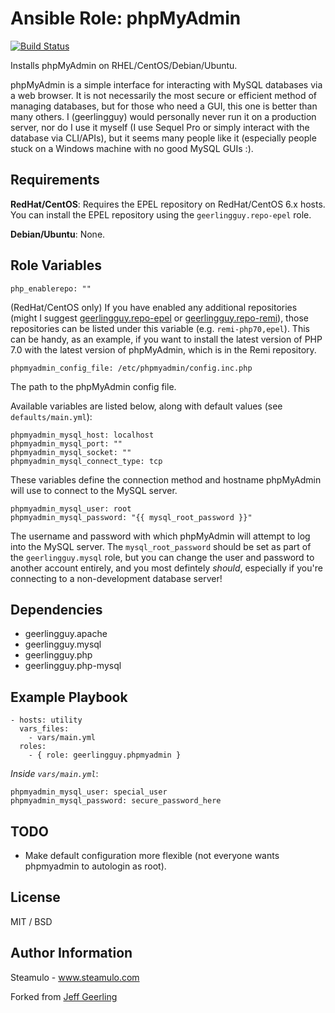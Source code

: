 # Ansible Role: phpMyAdmin

[![Build Status](https://travis-ci.org/geerlingguy/ansible-role-phpmyadmin.svg?branch=master)](https://travis-ci.org/geerlingguy/ansible-role-phpmyadmin)

Installs phpMyAdmin on RHEL/CentOS/Debian/Ubuntu.

phpMyAdmin is a simple interface for interacting with MySQL databases via a web browser. It is not necessarily the most secure or efficient method of managing databases, but for those who need a GUI, this one is better than many others. I (geerlingguy) would personally never run it on a production server, nor do I use it myself (I use Sequel Pro or simply interact with the database via CLI/APIs), but it seems many people like it (especially people stuck on a Windows machine with no good MySQL GUIs :).

## Requirements

**RedHat/CentOS**: Requires the EPEL repository on RedHat/CentOS 6.x hosts. You can install the EPEL repository using the `geerlingguy.repo-epel` role.

**Debian/Ubuntu**: None.

## Role Variables

    php_enablerepo: ""

(RedHat/CentOS only) If you have enabled any additional repositories (might I suggest [geerlingguy.repo-epel](https://github.com/geerlingguy/ansible-role-repo-epel) or [geerlingguy.repo-remi](https://github.com/geerlingguy/ansible-role-repo-remi)), those repositories can be listed under this variable (e.g. `remi-php70,epel`). This can be handy, as an example, if you want to install the latest version of PHP 7.0 with the latest version of phpMyAdmin, which is in the Remi repository.

    phpmyadmin_config_file: /etc/phpmyadmin/config.inc.php

The path to the phpMyAdmin config file.

Available variables are listed below, along with default values (see `defaults/main.yml`):

    phpmyadmin_mysql_host: localhost
    phpmyadmin_mysql_port: ""
    phpmyadmin_mysql_socket: ""
    phpmyadmin_mysql_connect_type: tcp

These variables define the connection method and hostname phpMyAdmin will use to connect to the MySQL server.

    phpmyadmin_mysql_user: root
    phpmyadmin_mysql_password: "{{ mysql_root_password }}"

The username and password with which phpMyAdmin will attempt to log into the MySQL server. The `mysql_root_password` should be set as part of the `geerlingguy.mysql` role, but you can change the user and password to another account entirely, and you most defintely *should*, especially if you're connecting to a non-development database server!

## Dependencies

  - geerlingguy.apache
  - geerlingguy.mysql
  - geerlingguy.php
  - geerlingguy.php-mysql

## Example Playbook

    - hosts: utility
      vars_files:
        - vars/main.yml
      roles:
        - { role: geerlingguy.phpmyadmin }

*Inside `vars/main.yml`*:

    phpmyadmin_mysql_user: special_user
    phpmyadmin_mysql_password: secure_password_here

## TODO

  - Make default configuration more flexible (not everyone wants phpmyadmin to autologin as root).

## License

MIT / BSD

## Author Information

Steamulo - www.steamulo.com

Forked from [Jeff Geerling](https://www.jeffgeerling.com/)
